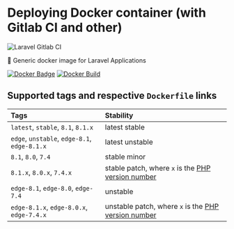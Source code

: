 # Deploying Docker container (with Gitlab CI and other)

<img src="https://preview.dragon-code.pro/andrey-helldar/deploy-container.svg?brand=gitlab" alt="Laravel Gitlab CI"/>

🐳 Generic docker image for Laravel Applications

[![Docker Badge](https://img.shields.io/docker/pulls/helldar/laravel-gitlab-ci)](https://hub.docker.com/r/helldar/laravel-gitlab-ci/)
[![Docker Build](https://github.com/andrey-helldar/laravel-gitlab-ci/actions/workflows/build.yml/badge.svg)](https://github.com/andrey-helldar/laravel-gitlab-ci/actions/workflows/build.yml)

## Supported tags and respective `Dockerfile` links

| Tags                                         | Stability                                                                            |
|:---------------------------------------------|:-------------------------------------------------------------------------------------|
| `latest`, `stable`, `8.1`, `8.1.x`           | latest stable                                                                        |
| `edge`, `unstable`, `edge-8.1`, `edge-8.1.x` | latest unstable                                                                      |
| `8.1`, `8.0`, `7.4`                          | stable minor                                                                         |
| `8.1.x`, `8.0.x`, `7.4.x`                    | stable patch, where `x` is the [PHP version number](https://www.php.net/downloads)   |
| `edge-8.1`, `edge-8.0`, `edge-7.4`           | unstable                                                                             |
| `edge-8.1.x`, `edge-8.0.x`, `edge-7.4.x`     | unstable patch, where `x` is the [PHP version number](https://www.php.net/downloads) |
